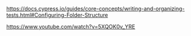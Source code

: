 https://docs.cypress.io/guides/core-concepts/writing-and-organizing-tests.html#Configuring-Folder-Structure


https://www.youtube.com/watch?v=5XQOK0v_YRE